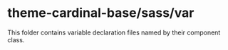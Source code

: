 # theme-cardinal-base/sass/var

This folder contains variable declaration files named by their component class.
